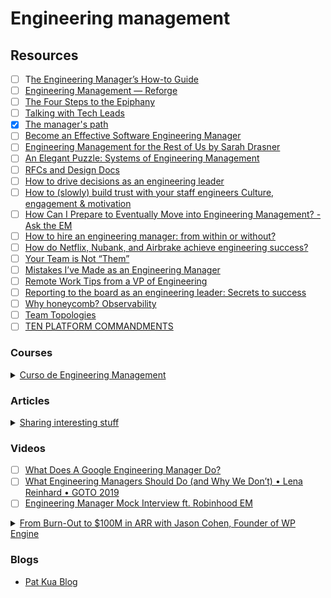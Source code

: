 # Engineering management

## Resources

* [ ] T[he Engineering Manager’s How-to Guide](https://eisabai.gumroad.com/l/emhowto)
* [ ] [Engineering Management — Reforge](https://www.reforge.com/engineering-management)
* [ ] [The Four Steps to the Epiphany](https://www.amazon.com/Four-Steps-Epiphany-Steve-Blank/dp/0989200507)
* [ ] [Talking with Tech Leads](https://leanpub.com/talking-with-tech-leads)
* [x] [The manager's path](https://www.amazon.com/-/es/Camille-Fournier-ebook/dp/B06XP3GJ7F/ref=tmm\_kin\_swatch\_0?\_encoding=UTF8\&qid=\&sr=)
* [ ] [Become an Effective Software Engineering Manager](https://www.oreilly.com/library/view/become-an-effective/9781680507867/)
* [ ] [Engineering Management for the Rest of Us by Sarah Drasner](https://www.engmanagement.dev/)
* [ ] [An Elegant Puzzle: Systems of Engineering Management](https://www.amazon.com/Elegant-Puzzle-Systems-Engineering-Management/dp/1732265186/ref=sr\_1\_1?crid=3LSD6996WWUT0\&dchild=1\&keywords=will+larson+an+elegant+puzzle\&qid=1621323821\&sprefix=will+larson%2Caps%2C246\&sr=8-1)
* [ ] [RFCs and Design Docs](https://blog.pragmaticengineer.com/rfcs-and-design-docs/)
* [ ] [How to drive decisions as an engineering leader](https://leaddev.com/technical-decision-making/how-drive-decisions-engineering-leader?utm\_term=Autofeed\&utm\_medium=Social\&utm\_source=Twitter#Echobox=1648470362)
* [ ] [How to (slowly) build trust with your staff engineers Culture, engagement & motivation](https://leaddev.com/culture-engagement-motivation/how-slowly-build-trust-your-staff-engineers?utm\_term=Autofeed\&utm\_medium=Social\&utm\_source=Twitter#Echobox=1652400635)
* [ ] [How Can I Prepare to Eventually Move into Engineering Management? - Ask the EM](https://blog.pragmaticengineer.com/how-to-to-become-an-engineering-manager/)
* [ ] [How to hire an engineering manager: from within or without?](https://leaddev.com/hiring-onboarding-retention/how-hire-engineering-manager-within-or-without?utm\_term=Autofeed\&utm\_medium=Social\&utm\_source=Twitter#Echobox=1653955381)
* [ ] [How do Netflix, Nubank, and Airbrake achieve engineering success?](https://leaddev.com/leadership-skills/how-do-netflix-nubank-and-airbrake-achieve-engineering-success?utm\_term=Autofeed\&utm\_medium=Social\&utm\_source=Twitter#Echobox=1654008534)
* [ ] [Your Team is Not “Them”](https://css-tricks.com/your-team-is-not-them/)
* [ ] [Mistakes I’ve Made as an Engineering Manager](https://css-tricks.com/mistakes-ive-made-as-an-engineering-manager/)
* [ ] [Remote Work Tips from a VP of Engineering](https://www.netlify.com/blog/2020/04/15/remote-work-tips-from-a-vp-of-engineering/)
* [ ] [Reporting to the board as an engineering leader: Secrets to success](https://leaddev.com/reporting-metrics/reporting-board-engineering-leader-secrets-success)
* [ ] [Why honeycomb? Observability](https://www.honeycomb.io/why-honeycomb/)
* [ ] [Team Topologies](https://teamtopologies.com/)
* [ ] [TEN PLATFORM COMMANDMENTS](https://charity.wtf/2018/10/24/ten-platform-commandments/)

### Courses

<details>

<summary><a href="https://platzi.com/cursos/eng-management/">Curso de Engineering Management</a></summary>

[First 1<>1 template](https://github.com/buritica/mgt/blob/master/es/primer-uno-a-uno.md)

[RFC template](https://github.com/buritica/mgt/blob/master/rfc\_template.md): Tool for propose and discuss decisions.



</details>

### Articles

<details>

<summary><a href="https://medium.com/shipup-blog/sharing-interesting-stuff-a-simple-yet-powerful-management-tool-771d3c2b39b7">Sharing interesting stuff</a></summary>

Ideas for 1<>1's, strengthen relationships\
"So I came up with the idea of discussing a topic, free choice but still work-related with the starting point being something that you recently came across and found interesting to share.**"**

* Frequency: Bi-weekly, alternating roles each session
* Duration: 30 minutes, no more
* Location: Office or remote. Both work well and I think it’s a good opportunity for remote sessions
* Preparation: The resource has to be sent at least a few days before in order to have time to think about it (we store the resource link and the questions on a Notion page)
* Any topic you find interesting
* Add a few related questions to discuss

</details>

### Videos

* [ ] [What Does A Google Engineering Manager Do?](https://www.youtube.com/watch?v=wq37pl87Weg)
* [ ] [What Engineering Managers Should Do (and Why We Don’t) • Lena Reinhard • GOTO 2019](https://www.youtube.com/watch?v=Q\_bJVokYLRI)
* [ ] [Engineering Manager Mock Interview ft. Robinhood EM](https://www.youtube.com/watch?v=sOX\_Xl1TKic)

<details>

<summary><a href="https://www.youtube.com/watch?v=Kn5MbZoSRNM">From Burn-Out to $100M in ARR with Jason Cohen, Founder of WP Engine</a></summary>

Hire object-oriented people

![](<../.gitbook/assets/image (2) (1).png>)Needs to be done well

![](<../.gitbook/assets/image (1) (1).png>)

![](<../.gitbook/assets/image (1).png>)_Servant leadership_

_Need_ is company needs

Startups always are constraint by time even more than money

_"The best leaders, the people do not know they have them, the lesser leaders are loved and praised, even lesser are feared and the least are despised. Those leaders who show no trust will not be trusted. Those leaders who are quiet, their words are valued. With the best leaders, when the people's task is completed, the people will say we did it ourselves." (_Lao Tzu - Tao Te Ching Chapter 17)

_"Hire the right people and let them do it themselves. Be a shepherd, not an emperor. Be an editor, not a tyrant. Do the hard things that are the right things and set your ego aside, because remember, no matter what, you will still get the credit."_

</details>

### Blogs

* [Pat Kua Blog](https://www.patkua.com/blog/)
